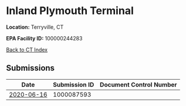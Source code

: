 # Inland Plymouth Terminal

**Location:** Terryville, CT

**EPA Facility ID:** 100000244283

[Back to CT Index](../../index.md)

## Submissions

| Date | Submission ID | Document Control Number |
|------|--------------|-------------------------|
| [2020-06-16](submissions/1000087593.md) | 1000087593 |  |
